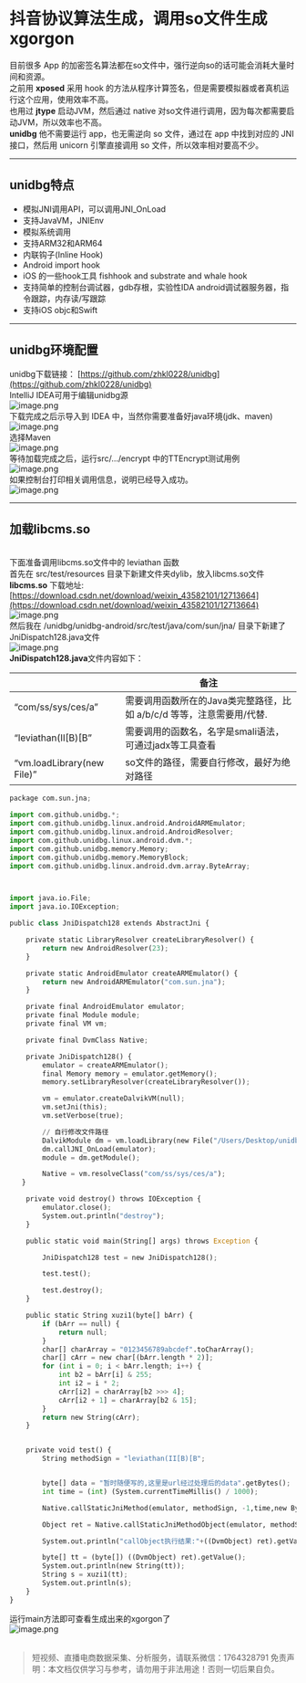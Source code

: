 # 抖音协议算法生成，调用so文件生成xgorgon

目前很多 App 的加密签名算法都在so文件中，强行逆向so的话可能会消耗大量时间和资源。<br>之前用 **xposed** 采用 hook 的方法从程序计算签名，但是需要模拟器或者真机运行这个应用，使用效率不高。<br>也用过 **jtype** 启动JVM，然后通过 native 对so文件进行调用，因为每次都需要启动JVM，所以效率也不高。<br>**unidbg** 他不需要运行 app，也无需逆向 so 文件，通过在 app 中找到对应的 JNI 接口，然后用 unicorn 引擎直接调用 so 文件，所以效率相对要高不少。

---


## unidbg特点

- 模拟JNI调用API，可以调用JNI_OnLoad
- 支持JavaVM，JNIEnv
- 模拟系统调用
- 支持ARM32和ARM64
- 内联钩子(Inline Hook)
- Android import hook
- iOS 的一些hook工具 fishhook and substrate and whale hook
- 支持简单的控制台调试器，gdb存根，实验性IDA android调试器服务器，指令跟踪，内存读/写跟踪
- 支持iOS objc和Swift

---


## unidbg环境配置
unidbg下载链接： [https://github.com/zhkl0228/unidbg](https://github.com/zhkl0228/unidbg)<br>IntelliJ IDEA可用于编辑unidbg源<br>![image.png](https://cdn.nlark.com/yuque/0/2020/png/97322/1607648039184-4e4e9e08-f3b3-4a0b-8529-1e09d39d764c.png#align=left&display=inline&height=174&margin=%5Bobject%20Object%5D&name=image.png&originHeight=347&originWidth=902&size=44493&status=done&style=none&width=451)<br>下载完成之后示导入到 IDEA 中，当然你需要准备好java环境(jdk、maven)<br>![image.png](https://cdn.nlark.com/yuque/0/2020/png/97322/1607648052125-f31bd848-aa4a-4e44-9c8b-b50aad059fb6.png#align=left&display=inline&height=296&margin=%5Bobject%20Object%5D&name=image.png&originHeight=591&originWidth=577&size=43549&status=done&style=none&width=288.5)<br>选择Maven<br>![image.png](https://cdn.nlark.com/yuque/0/2020/png/97322/1607648066700-ac62973d-f61b-4d7e-9b70-defa76818dc8.png#align=left&display=inline&height=171&margin=%5Bobject%20Object%5D&name=image.png&originHeight=341&originWidth=643&size=24172&status=done&style=none&width=321.5)<br>等待加载完成之后，运行src/…/encrypt 中的TTEncrypt测试用例<br>![image.png](https://cdn.nlark.com/yuque/0/2020/png/97322/1607648079487-0398c2d7-9831-431b-a14f-4f40be337228.png#align=left&display=inline&height=393&margin=%5Bobject%20Object%5D&name=image.png&originHeight=785&originWidth=1404&size=221478&status=done&style=none&width=702)<br>如果控制台打印相关调用信息，说明已经导入成功。<br>![image.png](https://cdn.nlark.com/yuque/0/2020/png/97322/1607648092442-83e45cf2-fc4a-45c7-9a1e-f3cc7063a6a0.png#align=left&display=inline&height=333&margin=%5Bobject%20Object%5D&name=image.png&originHeight=665&originWidth=1252&size=140671&status=done&style=none&width=626)

---

## 加载libcms.so

<br>下面准备调用libcms.so文件中的 leviathan 函数<br>首先在 src/test/resources 目录下新建文件夹dylib，放入libcms.so文件<br>**libcms.so** 下载地址: [https://download.csdn.net/download/weixin_43582101/12713664](https://download.csdn.net/download/weixin_43582101/12713664)<br>![image.png](https://cdn.nlark.com/yuque/0/2020/png/97322/1607648147457-dd180e36-42c8-40c6-a756-89875f6c601a.png#align=left&display=inline&height=255&margin=%5Bobject%20Object%5D&name=image.png&originHeight=510&originWidth=427&size=45165&status=done&style=none&width=213.5)<br>然后我在 /unidbg/unidbg-android/src/test/java/com/sun/jna/ 目录下新建了 JniDispatch128.java文件<br>![image.png](https://cdn.nlark.com/yuque/0/2020/png/97322/1607648161464-60659864-fe02-4415-9c33-dfe00321ed36.png#align=left&display=inline&height=227&margin=%5Bobject%20Object%5D&name=image.png&originHeight=453&originWidth=366&size=60960&status=done&style=none&width=183)<br>**JniDispatch128.java**文件内容如下：

|  | 备注 |
| --- | --- |
| “com/ss/sys/ces/a” | 需要调用函数所在的Java类完整路径，比如 a/b/c/d 等等，注意需要用/代替. |
| “leviathan(II[B)[B” | 需要调用的函数名，名字是smali语法，可通过jadx等工具查看 |
| “vm.loadLibrary(new File)” | so文件的路径，需要自行修改，最好为绝对路径 |

```python
package com.sun.jna;

import com.github.unidbg.*;
import com.github.unidbg.linux.android.AndroidARMEmulator;
import com.github.unidbg.linux.android.AndroidResolver;
import com.github.unidbg.linux.android.dvm.*;
import com.github.unidbg.memory.Memory;
import com.github.unidbg.memory.MemoryBlock;
import com.github.unidbg.linux.android.dvm.array.ByteArray;



import java.io.File;
import java.io.IOException;

public class JniDispatch128 extends AbstractJni {

    private static LibraryResolver createLibraryResolver() {
        return new AndroidResolver(23);
    }

    private static AndroidEmulator createARMEmulator() {
        return new AndroidARMEmulator("com.sun.jna");
    }

    private final AndroidEmulator emulator;
    private final Module module;
    private final VM vm;

    private final DvmClass Native;

    private JniDispatch128() {
        emulator = createARMEmulator();
        final Memory memory = emulator.getMemory();
        memory.setLibraryResolver(createLibraryResolver());

        vm = emulator.createDalvikVM(null);
        vm.setJni(this);
        vm.setVerbose(true);

		// 自行修改文件路径
        DalvikModule dm = vm.loadLibrary(new File("/Users/Desktop/unidbg/unidbg-android/src/test/resources/dylib/libcms.so"), false);
        dm.callJNI_OnLoad(emulator);
        module = dm.getModule();

        Native = vm.resolveClass("com/ss/sys/ces/a");
   }

    private void destroy() throws IOException {
        emulator.close();
        System.out.println("destroy");
    }

    public static void main(String[] args) throws Exception {

        JniDispatch128 test = new JniDispatch128();

        test.test();

        test.destroy();
    }

    public static String xuzi1(byte[] bArr) {
        if (bArr == null) {
            return null;
        }
        char[] charArray = "0123456789abcdef".toCharArray();
        char[] cArr = new char[(bArr.length * 2)];
        for (int i = 0; i < bArr.length; i++) {
            int b2 = bArr[i] & 255;
            int i2 = i * 2;
            cArr[i2] = charArray[b2 >>> 4];
            cArr[i2 + 1] = charArray[b2 & 15];
        }
        return new String(cArr);
    }


    private void test() {
        String methodSign = "leviathan(II[B)[B";


        byte[] data = "暂时随便写的,这里是url经过处理后的data".getBytes();
        int time = (int) (System.currentTimeMillis() / 1000);

        Native.callStaticJniMethod(emulator, methodSign, -1,time,new ByteArray(vm,data));

        Object ret = Native.callStaticJniMethodObject(emulator, methodSign, -1,time,new ByteArray(vm,data));

        System.out.println("callObject执行结果:"+((DvmObject) ret).getValue());

        byte[] tt = (byte[]) ((DvmObject) ret).getValue();
        System.out.println(new String(tt));
        String s = xuzi1(tt);
        System.out.println(s);
    }
}


```
运行main方法即可查看生成出来的xgorgon了<br>![image.png](https://cdn.nlark.com/yuque/0/2020/png/97322/1607648196196-72cbdb4f-b95d-4feb-8c41-a1d5d3db2a20.png#align=left&display=inline&height=84&margin=%5Bobject%20Object%5D&name=image.png&originHeight=168&originWidth=692&size=53123&status=done&style=none&width=346)<br>
<br>


>
> 短视频、直播电商数据采集、分析服务，请联系微信：1764328791
> 免责声明：本文档仅供学习与参考，请勿用于非法用途！否则一切后果自负。
> 
